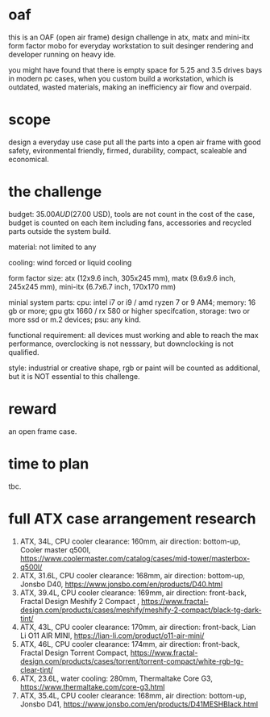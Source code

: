 # oaf
this is an OAF (open air frame) design challenge in atx, matx and mini-itx form factor mobo for everyday workstation to suit desinger rendering and developer running on heavy ide. 

you might have found that there is empty space for 5.25 and 3.5 drives bays in modern pc cases, when you custom build a workstation, which is outdated, wasted materials, making an inefficiency air flow and overpaid.

# scope
design a everyday use case put all the parts into a open air frame with good safety, evironmental friendly, firmed, durability, compact, scaleable and economical.

# the challenge
budget: $35.00 AUD ($27.00 USD), tools are not count in the cost of the case, budget is counted on each item including fans, accessories and recycled parts outside the system build.

material: not limited to any

cooling: wind forced or liquid cooling

form factor size: atx (12x9.6 inch, 305x245 mm), matx (9.6x9.6 inch, 245x245 mm), mini-itx (6.7x6.7 inch, 170x170 mm)

minial system parts: cpu: intel i7 or i9 / amd ryzen 7 or 9 AM4; memory: 16 gb or more; gpu gtx 1660 / rx 580 or higher specifcation, storage: two or more ssd or m.2 devices; psu: any kind.

functional requirement: all devices must working and able to reach the max performance, overclocking is not nesssary, but downclocking is not qualified.

style: industrial or creative shape, rgb or paint will be counted as additional, but it is NOT essential to this challenge.

# reward
an open frame case.

# time to plan
tbc.

# full ATX case arrangement research
1. ATX, 34L, CPU cooler clearance: 160mm, air direction: bottom-up, Cooler master q500l, https://www.coolermaster.com/catalog/cases/mid-tower/masterbox-q500l/
2. ATX, 31.6L, CPU cooler clearance: 168mm, air direction: bottom-up, Jonsbo D40, https://www.jonsbo.com/en/products/D40.html
3. ATX, 39.4L, CPU cooler clearance: 169mm, air direction: front-back, Fractal Design Meshify 2 Compact , https://www.fractal-design.com/products/cases/meshify/meshify-2-compact/black-tg-dark-tint/
4. ATX, 43L, CPU cooler clearance: 170mm, air direction: front-back, Lian Li O11 AIR MINI, https://lian-li.com/product/o11-air-mini/
5. ATX, 46L, CPU cooler clearance: 174mm, air direction: front-back, Fractal Design Torrent Compact, https://www.fractal-design.com/products/cases/torrent/torrent-compact/white-rgb-tg-clear-tint/
6. ATX, 23.6L, water cooling: 280mm, Thermaltake Core G3, https://www.thermaltake.com/core-g3.html
7. ATX, 35.4L, CPU cooler clearance: 168mm, air direction: bottom-up, Jonsbo D41, https://www.jonsbo.com/en/products/D41MESHBlack.html
